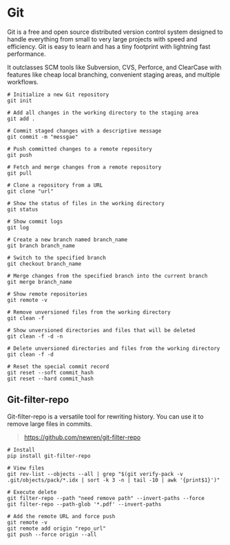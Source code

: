 # Git

Git is a free and open source distributed version control system designed to handle everything from small to very large projects with speed and efficiency. Git is easy to learn and has a tiny footprint with lightning fast performance.

It outclasses SCM tools like Subversion, CVS, Perforce, and ClearCase with features like cheap local branching, convenient staging areas, and multiple workflows.

```shell
# Initialize a new Git repository
git init

# Add all changes in the working directory to the staging area
git add .

# Commit staged changes with a descriptive message
git commit -m "messgae"

# Push committed changes to a remote repository
git push

# Fetch and merge changes from a remote repository
git pull

# Clone a repository from a URL
git clone "url"

# Show the status of files in the working directory
git status

# Show commit logs
git log

# Create a new branch named branch_name
git branch branch_name

# Switch to the specified branch
git checkout branch_name

# Merge changes from the specified branch into the current branch
git merge branch_name

# Show remote repositories
git remote -v

# Remove unversioned files from the working directory
git clean -f

# Show unversioned directories and files that will be deleted
git clean -f -d -n

# Delete unversioned directories and files from the working directory
git clean -f -d

# Reset the special commit record
git reset --soft commit_hash
git reset --hard commit_hash
```

## Git-filter-repo

Git-filter-repo is a versatile tool for rewriting history. You can use it to remove large files in commits.

> https://github.com/newren/git-filter-repo

```shell
# Install
pip install git-filter-repo

# View files
git rev-list --objects --all | grep "$(git verify-pack -v .git/objects/pack/*.idx | sort -k 3 -n | tail -10 | awk '{print$1}')"

# Execute delete
git filter-repo --path "need remove path" --invert-paths --force
git filter-repo --path-glob '*.pdf' --invert-paths

# Add the remote URL and force push
git remote -v
git remote add origin "repo_url"
git push --force origin --all
```

